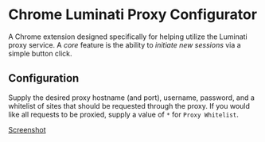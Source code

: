 # Chrome Luminati Proxy Configurator

A Chrome extension designed specifically for helping utilize the Luminati proxy
service. A *core* feature is the ability to *initiate new sessions* via a 
simple button click.

## Configuration

Supply the desired proxy hostname (and port), username, password, and a whitelist
of sites that should be requested through the proxy. If you would like all
requests to be proxied, supply a value of `*` for `Proxy Whitelist`.

[Screenshot](screenshots/configurations.png)
